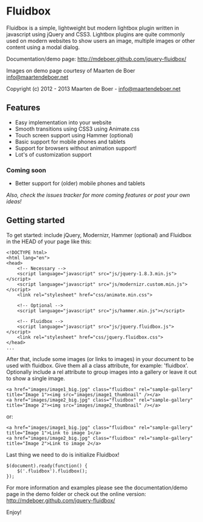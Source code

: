 # Fluidbox
Fluidbox is a simple, lightweight but modern lightbox plugin written in javascript using jQuery and CSS3. Lightbox plugins are quite commonly used on modern websites to show users an image, multiple images or other content using a modal dialog.

Documentation/demo page: <http://mdeboer.github.com/jquery-fluidbox/>

Images on demo page courtesy of Maarten de Boer <info@maartendeboer.net>

Copyright (c) 2012 - 2013 Maarten de Boer - <info@maartendeboer.net>

## Features
* Easy implementation into your website
* Smooth transitions using CSS3 using Animate.css
* Touch screen support using Hammer (optional)
* Basic support for mobile phones and tablets
* Support for browsers without animation support!
* Lot's of customization support

### Coming soon
* Better support for (older) mobile phones and tablets

*Also, check the issues tracker for more coming features or post your own ideas!*

## Getting started

To get started: include jQuery, Modernizr, Hammer (optional) and Fluidbox in the HEAD of your page like this:
  
    <!DOCTYPE html>
    <html lang="en">
    <head>
        <!-- Necessary -->
        <script language="javascript" src="js/jquery-1.8.3.min.js"></script>
        <script language="javascript" src="js/modernizr.custom.min.js"></script>
        <link rel="stylesheet" href="css/animate.min.css">
        
        <!-- Optional -->
        <script language="javascript" src="js/hammer.min.js"></script>
        
        <!-- Fluidbox -->
        <script language="javascript" src="js/jquery.fluidbox.js"></script>
        <link rel="stylesheet" href="css/jquery.fluidbox.css">
    </head>
    ...

After that, include some images (or links to images) in your document to be used with fluidbox. Give them all a class attribute, for example: 'fluidbox'. Optionally include a rel attribute to group images into a gallery or leave it out to show a single image.

	<a href="images/image1_big.jpg" class="fluidbox" rel="sample-gallery" title="Image 1"><img src="images/image1_thumbnail" /></a>
	<a href="images/image2_big.jpg" class="fluidbox" rel="sample-gallery" title="Image 2"><img src="images/image2_thumbnail" /></a>
	
or:

	<a href="images/image1_big.jpg" class="fluidbox" rel="sample-gallery" title="Image 1">Link to image 1</a>
	<a href="images/image2_big.jpg" class="fluidbox" rel="sample-gallery" title="Image 2">Link to image 2</a>

Last thing we need to do is initialize Fluidbox!

	$(document).ready(function() {
		$('.fluidbox').fluidbox();
	});
	
For more information and examples please see the documentation/demo page in the demo folder or check out the online version: <http://mdeboer.github.com/jquery-fluidbox/>

Enjoy!
	
